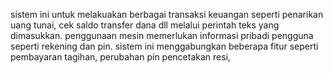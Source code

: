 sistem ini untuk melakuakan berbagai transaksi keuangan seperti penarikan uang tunai, cek saldo transfer dana dll melalui perintah teks yang dimasukkan. penggunaan mesin memerlukan informasi pribadi pengguna seperti rekening dan pin. sistem ini menggabungkan beberapa fitur seperti pembayaran tagihan, perubahan pin pencetakan resi,
